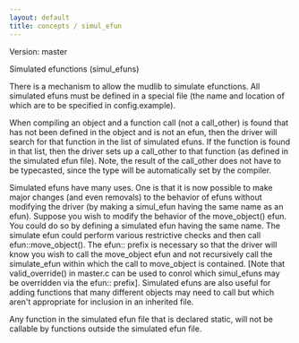 ```yaml
---
layout: default
title: concepts / simul_efun
---
```


Version: master

Simulated efunctions (simul_efuns)

There is a mechanism to allow the mudlib to simulate efunctions.  All
simulated efuns must be defined in a special file (the name and location
of which are to be specified in config.example).

When compiling an object and a function call (not a call_other) is found that
has not been defined in the object and is not an efun, then the driver
will search for that function in the list of simulated efuns.  If the
function is found in that list, then the driver sets up a call_other to
that function (as defined in the simulated efun file).  Note, the result
of the call_other does not have to be typecasted, since the type will be
automatically set by the compiler.

Simulated efuns have many uses.  One is that it is now possible to make major
changes (and even removals) to the behavior of efuns without modifying
the driver (by making a simul_efun having the same name as an efun).  Suppose
you wish to modify the behavior of the move_object() efun.  You could do
so by defining a simulated efun having the same name.  The simulate efun
could perform various restrictive checks and then call efun::move_object().
The efun:: prefix is necessary so that the driver will know you wish to call
the move_object efun and not recursively call the simulate_efun within which
the call to move_object is contained.  [Note that valid_override() in master.c
can be used to conrol which simul_efuns may be overridden via the efun::
prefix].  Simulated efuns are also useful for adding functions that many
different objects may need to call but which aren't appropriate for
inclusion in an inherited file.

Any function in the simulated efun file that is declared static, will
not be callable by functions outside the simulated efun file.
